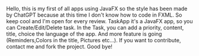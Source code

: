 Hello, this is my first of all apps using JavaFX so the style has been made by ChatGPT because at this time I don't know how to code in FXML. So keep cool and I'm open for every review.
TaskApp it's a JavaFX app, so you can Create/Edit/Delete task.
In the Task, you can add a priority, content, title, choice the language of the app.
And more feature is going (Reminders,Colors in the title, Pictures etc...). 
If you want to contribute, contact me and fork the project.
Good bye!
